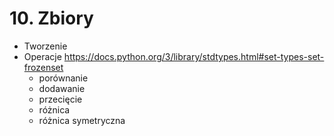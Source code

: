 # 10. Zbiory

- Tworzenie
- Operacje https://docs.python.org/3/library/stdtypes.html#set-types-set-frozenset
  - porównanie
  - dodawanie
  - przecięcie
  - różnica
  - różnica symetryczna
  